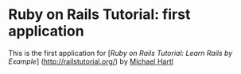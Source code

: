# Ruby on Rails Tutorial: first application

This is the first application for [*Ruby on Rails Tutorial: Learn Rails by Example*] (http://railstutorial.org/)
by [Michael Hartl](http://michaelhartl.com/)